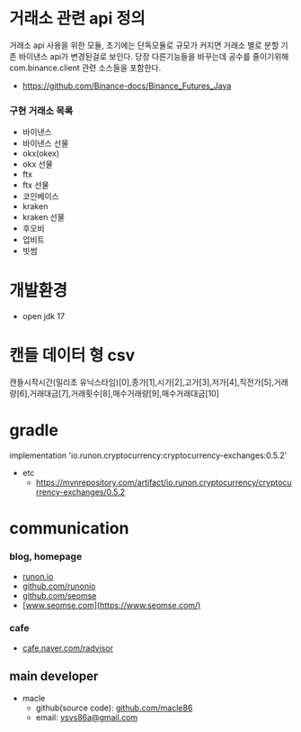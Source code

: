 # 거래소 관련 api 정의
거래소 api 사용을 위한 모듈, 초기에는 단독모듈로 규모가 커지면 거래소 별로 분할
기존 바이낸스 api가 변경된걸로 보인다. 당장 다른기능들을 바꾸는데 공수를 줄이기위해 com.binance.client 관련 소스들을 포함한다.

- https://github.com/Binance-docs/Binance_Futures_Java 


### 구현 거래소 목록
- 바이낸스
- 바이낸스 선물
- okx(okex)
- okx 선물
- ftx
- ftx 선물
- 코인베이스
- kraken
- kraken 선물
- 후오비
- 업비트
- 빗썸

# 개발환경
- open jdk 17

# 캔들 데이터 형 csv
캔들시작시간(밀리초 유닉스타임)[0],종가[1],시가[2],고가[3],저가[4],직전가[5],거래량[6],거래대금[7],거래횟수[8],매수거래량[9],매수거래대금[10]

# gradle
implementation 'io.runon.cryptocurrency:cryptocurrency-exchanges:0.5.2'
- etc
  - https://mvnrepository.com/artifact/io.runon.cryptocurrency/cryptocurrency-exchanges/0.5.2

# communication
### blog, homepage
- [runon.io](https://runon.io)
- [github.com/runonio](https://github.com/runonio)
- [github.com/seomse](https://github.com/seomse)
- [www.seomse.com](https://www.seomse.com/)


### cafe
- [cafe.naver.com/radvisor](https://cafe.naver.com/radvisor)


## main developer
- macle
  - github(source code): [github.com/macle86](https://github.com/macle86)
  - email: ysys86a@gmail.com
